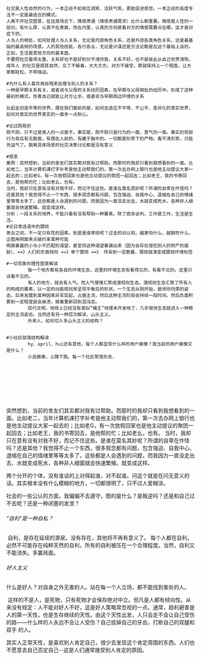 ```shell
社交是人性自然的行为，一本正经不如相互调笑，活跃气氛，更能促进感觉。一本正经的高度专注不一定是最适合的模式。
人离不开社交图景，在这类场合下，情感肃通（情感肃通需求）比什么都重要。情感是人性的一部分。有什么厚，认真不在表面，而在内里，认真的方向是看对方的情感需要点在哪。这才是对症下药。
人与人的相处，如何处理人与人关系，无论是内部角色关系，还是外部各类角色关系，这是最基础的最高频的场景。人的其他技能，各行各业，无论是计谋还是方法论都是在这个基础上谈的。正如，生活是其他方向的基本盘。
不要把社交看得太重，关系好也不是好到分不清你我，关系不好，也不是彼此从自己世界清除。成年人 的社交是顺其自然，见了不躲着，大大方方。对方不接受，那就保持上一个程度。让大家都轻松，不带强迫。
```



```shell
#为什么有人喜欢用自残来处理与别人的关系？
一种是早期关系有关，或者说与父母的关系经历因素，在早期与父母相处的经历中，形成了这种最初的模式。伤害自己就能让对方让步。或者说与早期周边环境的关系

比起去创造平等的世界，摆在我们面前的是，如何去适应不平等、不公平、差异化的真实世界，如何对真实的世界真实的一面多一点耐心。
```

```shell
#论过刚易折
刚不刚，只不过是男人的一点面子。事实是，刚不刚只是行为的一面，意气的一面。事实的局部行为背后有无数面，有摆在人前的，有藏于脑中的。一切都是形势下的产物。看不清形势，只能凭运气了。脱离具体场景的社交决策讨论都是没有意义
```

```shell
#感恩
案例：突然想到，当前的舍友们其实都对我有过帮助。而那时的我却只看到我想看到的一面。比如老二，当年计算机课打字补考是他主动帮我们的，第一次去办网上银行也是他主动提议大家一起去的；比如老G，有一次放假回家也是他主动提议的聚团一起回去；比如老王，我的书寄回去，是他帮的忙；比如老幺，也有。
当时，我却只在意有没有对我不好，而记不住这些。是谁在莫名其妙呢？所谓的自卑在作怪吗？还是其他？我觉得不止一个东西，很多观念都有问题，包含强迫、自我中心、退缩在自己的情绪里等等太多了，这些都是人会遇到的问题，而我因为一直没走出去，水就变成死水，各种非人细菌就会快速繁殖。就变成这样。
分析：一段关系的培养，不能只看有没有帮助一种要素。除了商务谈判，工作是工作，生活是生活。
#论日常话语中的猥琐
男女之间，不一定只有性的因素。到底是谁卑琐呢？过去的旧认知，越害怕什么，越鼓吹什么。企图用明面来点破约束某种可能
明面暴露的小与小不匹配的渴望，甚至将这种渴望暴漏出来（因为会存在侵犯别人的财产的威胁），==》人们的负面倾向 ==》单个猥琐 ==》 传染到一定数量，猥琐就演变成猥琐环境标签

#一切现象的理性图景解读
		每一个地方都有各自的环境生态，这里的环境生态有看得见的，有看不见的。这里只谈看不见的。
		有人的地方，就会有人气。而人气慢慢汇聚成潜规则生态。潜规则生态汇聚了所有人的构成的要素，以一定的动能规则来呈现平衡后的形状。一个生态从刚开始，是欣欣向荣的姿态，后来发展到某种因素异军突起，占据主流，然后这种主流阶段会持续一段时间，然后负面积累到一定程度就会崩溃，接着重新回到混沌态。
		现代文明，地球上已经没有类似“蝇王”地理未开发地了，几乎很快生态就进入一种稳定的主流姿态。当然还有另一种层次解读，山头主义。
		外来人，如何切入多山头主义的结构？
		
    
#小社区部落结构解读
		hy、april、hui还有其他，每个人都呈现什么样的用户画像？我当前的用户画像又是什么？
		小丑画像，上蹿下跳。每一个社区聚落形态，
		








```



突然想到，当前的舍友们其实都对我有过帮助。而那时的我却只看到我想看到的一面。比如老二，当年计算机课打字补考是他主动帮我们的，第一次去办网上银行也是他主动提议大家一起去的；比如老G，有一次放假回家也是他主动提议的聚团一起回去；比如老王，我的书寄回去，是他帮的忙；比如老幺，也有。
当时，我却只在意有没有对我不好，而记不住这些。是谁在莫名其妙呢？所谓的自卑在作怪吗？还是其他？我觉得不止一个东西，很多观念都有问题，包含强迫、自我中心、退缩在自己的情绪里等等太多了，这些都是人会遇到的问题，而我因为一直没走出去，水就变成死水，各种非人细菌就会快速繁殖。就变成这样。

两个分开的个体，没有谁谈的上对得起谁，对不起谁。问这个就是在问无意义的话。其实根本没有什么模糊的地方，一切都很明了，只不过人爱糊涂。

社会的一些公认的方面，我偏偏不去遵守，图的是什么？是叛逆吗？还是和自己过不去呢？还是一种闭塞的发泄？



###### “自利”是一种自私？

​		自利，是存在延续的源泉。没有存在，其他将不再有意义了。
​		每个人都在自利，必然不可能存在纯粹天然的自利，所有的自利被压在一个合理程度。当然，自利又不能消失。多赢局面。



###### 好人主义

​		什么是好人？对自身之外无害的人。站在每一个人立场，都不能找到害处的人。

​		这样的不是人，是死物，只有死物才会保存绝对中立。但凡是人都有倾向性。
​		从来没有规定：人不能对好人不好，这是好人策略常忽视的一点。通常，趋利避害是人的第一天性，也是生存继续的天性。由这个天性出发，人只会走不会让自己受伤的路——什么样的人永远不会让人受伤？自己拔掉自己的牙齿，打断自己的双腿和双手 的人。	



其实人正常天性，是喜欢别人肯定自己，很少去发现这个肯定周围的东西。人们也不愿意去自己否定自己--这是人们通常接受别人肯定的原因。



